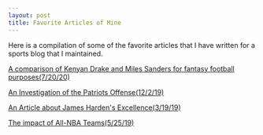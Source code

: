 ```yaml
---
layout: post
title: Favorite Articles of Mine
---
```


Here is a compilation of some of the favorite articles that I have written for a sports blog that I maintained.

<a href = "https://docs.google.com/document/d/1BWpi6CLJWbdpTcDfkOPPbqb4t7vuWhqrPfgpzGCcQQY/edit?usp=sharing" target = "_blank"> A comparison of Kenyan Drake and Miles Sanders for fantasy football purposes(7/20/20) </a>

<a href = "https://pranavrajaram.wixsite.com/website/post/the-dysfunctional-patriots-offense-an-investigation" target = "_blank"> An Investigation of the Patriots Offense(12/2/19) </a>

<a href = "https://pranavrajaram.wixsite.com/website/post/james-harden-is-something-else" target = "_blank"> An Article about James Harden's Excellence(3/19/19) </a>

<a href = "https://pranavrajaram.wixsite.com/website/post/impact-of-all-nba-teams" target = "_blank"> The impact of All-NBA Teams(5/25/19) </a>
